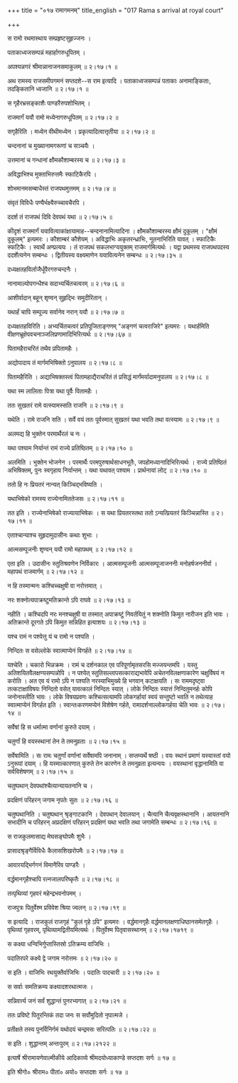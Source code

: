 +++
title = "०१७ रामागमनम्"
title_english = "017 Rama s arrival at royal court"

+++


स रामो रथमास्थाय सम्प्रहृष्टसुहृज्जनः ।  

पताकाध्वजसम्पन्नं महार्हागरुधूपितम् ।  

अपश्यन्नगरं श्रीमान्नानाजनसमाकुलम्  ॥  २।१७।१  ॥   

अथ रामस्य राजसमीपगमनं सप्तदशे--स राम इत्यादि । पताकाध्वजसम्पन्नं पताकाः
अनामाङ्किताः, तदङ्कितानि ध्वजानि  ॥  २।१७।१  ॥   

  

स गृहैरभ्रसङ्काशैः पाण्डरैरुपशोभितम् ।  

राजमार्गं ययौ रामो मध्येनागरुधूपितम्  ॥  २।१७।२  ॥   

सगृहैरिति । मध्येन वीथीमध्येन । प्रकृत्यादित्वात्तृतीया  ॥  २।१७।२  ॥   

  

चन्दनानां च मुख्यानामगरूणां च सञ्चयैः ।  

उत्तमानां च गन्धानां क्षौमकौशाम्बरस्य च  ॥  २।१७।३  ॥   

अविद्धाभिश्च मुक्ताभिरुत्तमैः स्फाटिकैरपि ।  

शोभमानमसम्बाधैस्तं राजपथमुत्तमम्  ॥  २।१७।४  ॥   

संवृतं विविधैः पण्यैर्भक्ष्यैरुच्चावचैरपि ।  

ददर्श तं राजपथं दिवि देवपथं यथा  ॥  २।१७।५  ॥   

कीदृशं राजमार्गं ययावित्याकांक्षायामाह--चन्दनानामित्यादिना ।
क्षौमकौशाम्बरस्य क्षौमं दुकूलम् । "क्षौमं दुकूलम्" इत्यमरः । कौशाम्बरं
कौशेयम् । अविद्धाभिः अकृतरन्ध्राभिः, नूतनाभिरिति यावत् । स्फाटिकैः
स्फटिकैः । स्वार्थे अण्प्रत्ययः । तं राजपथं सकलभाग्ययुक्तम्
राजमार्गमित्यर्थः । यद्वा प्रथमस्य राजपथपदस्य ददर्शेत्यनेन सम्बन्धः ।
द्वितीयस्य वक्ष्यमाणेन ययावित्यनेन सम्बन्धः  ॥  २।१७।३५  ॥   

  

दध्यक्षतहविर्लाजैर्धूपैरगरुचन्दनैः ।  

नानामाल्योपगन्धैश्च सदाभ्यर्चितचत्वरम्  ॥  २।१७।६  ॥   

आशीर्वादान् बहून् शृण्वन् सुहृद्भिः समुदीरितान् ।  

यथार्हं चापि सम्पूज्य सर्वानेव नरान् ययौ  ॥  २।१७।७  ॥   

दध्यक्षतहविरिति । अभ्यर्चितचत्वरं प्रतिपूजिताङ्गणम् "अङ्गणं चत्वराजिरे"
इत्यमरः । यथार्हमिति वीक्षणभ्रूक्षेपवचनाञ्जलिप्रणामादिभिरित्यर्थः  ॥ 
२।१७।६७  ॥   

  

पितामहैराचरितं तथैव प्रपितामहैः ।  

अद्योपादाय तं मार्गमभिषिक्तो ऽनुपालय  ॥  २।१७।८  ॥   

पितामहैरिति । अद्याभिषक्तस्त्वं पितामहाद्यैराचरितं तं प्रसिद्धं
मार्गंमर्यादामनुपालय  ॥  २।१७।८  ॥   

  

यथा स्म लालिताः पित्रा यथा पूर्वैः पितामहैः ।  

ततः सुखतरं रामे वत्स्यामस्सति राजनि  ॥  २।१७।९  ॥   

यथेति । रामे राजनि सति । सर्वे वयं ततः पूर्वस्मात् सुखतरं यथा भवति तथा
वत्स्यामः  ॥  २।१७।९  ॥   

  

अलमद्य हि भुक्तेन परमार्थैरलं च नः ।  

यथा पश्याम निर्यान्तं रामं राज्ये प्रतिष्ठितम्  ॥  २।१७।१०  ॥   

अलमिति । भुक्तेन भोजनेन । परमार्थैः परमपुरुषार्थसाधनभूतैः,
जपहोमध्यानादिभिरित्यर्थः । राज्ये प्रतिष्ठितं अभिषिक्तम्, पुनः स्वगृहाय
निर्यान्तम् । यथा यथावत् पश्याम । प्रार्थनायां लोट्  ॥  २।१७।१०  ॥   

  

ततो हि नः प्रियतरं नान्यत् किञ्चिद्भविष्यति ।  

यथाभिषेको रामस्य राज्येनामिततेजसः  ॥  २।१७।११  ॥   

तत इति । राज्येनाभिषेको राज्यायाभिषेकः । स यथा प्रियतरस्तथा ततो
ऽन्यत्प्रियतरं किञ्चिन्नास्ति  ॥  २।१७।११  ॥   

  

एताश्चान्याश्च सुहृदामुदासीनः कथाः शुभाः ।  

आत्मसम्पूजनीः शृण्वन् ययौ रामो महापथम्  ॥  २।१७।१२  ॥   

एता इति । उदासीनः स्तुतिश्रवणेन निर्विकारः । आत्मसम्पूजनीः
आत्मसम्पूजाजननीः मनोहर्षजननीर्वा । महापथं राजमार्गम्  ॥  २।१७।१२  ॥   

  

न हि तस्मान्मनः कश्चिच्चक्षुषी वा नरोत्तमात् ।  

नरः शक्नोत्यपाक्रष्टुमतिक्रान्ते ऽपि राघवे  ॥  २।१७।१३  ॥   

नहीति । कश्चिदपि नरः मनश्चक्षुषी वा तस्मात् अपाक्रष्टुं निवर्तयितुं न
शक्नोति किमुत नारीजन इति भावः । अतिक्रान्ते दूरगते ऽपि किमुत सन्निहित
इत्याशयः  ॥  २।१७।१३  ॥   

  

यश्च रामं न पश्येत्तु यं च रामो न पश्यति ।  

निन्दितः स वसेल्लोके स्वात्माप्येनं विगर्हते  ॥  २।१७।१४  ॥   

यश्चेति । चकारो भिन्नक्रमः । रामं च दर्शनकाल एव परिपूर्णामृतसरसि
मज्जयन्तमपि । यस्तु अतिशयितवैलक्षण्यसम्पन्नोपि । न पश्येत्
स्तुतिसल्लापसत्काराद्यभावेपि अचेतनविलक्षणाकारेण चक्षुर्विषयं न करोति ।
अत एव यं रामो ऽपि न पश्यति नरस्याभिमुख्ये हि भगवान् कटाक्षयति । सः
राममदृष्ट्वा तत्कटाक्षाविषयः निन्दितो वसेत् यावत्कालं निन्दितः स्यात् ।
लोके निन्दितः स्यात्तं निन्दितुमनर्हः कोपि जनोनास्तीति भावः । लोके
विषयप्रवणः कश्चित्सत्यामपि लोकगर्हायां स्वयं सन्तुष्टो भवति न तथेत्याह
स्वात्माप्येनं विगर्हत इति । स्वान्तःकरणमप्येनं विशेषेण गर्हते,
रामादर्शनाल्लोकगर्हया चेति भावः  ॥  २।१७।१४  ॥   

  

सर्वेषां हि स धर्मात्मा वर्णानां कुरुते दयाम् ।  

चतुर्णां हि वयस्स्थानां तेन ते तमनुव्रताः  ॥  २।१७।१५  ॥   

सर्वेषामिति । सः रामः चतुर्णां वर्णानां सर्वेषामपि जनानाम् । सप्तम्यर्थे
षष्ठी । वयः स्थानं प्रमाणं यस्यास्तां वयो ऽनुरूपां दयाम् । हि
यस्मात्कारणात् कुरुते तेन कारणेन ते तमनुव्रता इत्यन्वयः । वयस्थानां
वृद्धानामिति वा सर्वविशेषणम्  ॥  २।१७।१५  ॥   

  

चतुष्पथान् देवपथांश्चैत्यान्यायतनानि च ।  

प्रदक्षिणं परिहरन् जगाम नृपतेः सुतः  ॥  २।१७।१६  ॥   

चतुष्पथानिति । चतुष्पथान् श्रृङ्गाटकानि । देवपथान् देवालयान् । चैत्यानि
चैत्यवृक्षस्थानानि । आयतनानि सभादीनि च परिहरन् अप्रदक्षिणं परिहरन्
प्रदक्षिणं यथा भवति तथा जगामेति सम्बन्धः  ॥  २।१७।१६  ॥   

  

स राजकुलमासाद्य मेघसङ्घोपमैः शुभैः ।  

प्रासादश्रृङ्गैर्विविधैः कैलासशिखरोपमैः  ॥  २।१७।१७  ॥   

आवारयद्भिर्गगनं विमानैरिव पाण्डरैः ।  

वर्द्धमानगृहैश्चापि रत्नजालपरिष्कृतैः  ॥  २।१७।१८  ॥   

तत्पृथिव्यां गृहवरं महेन्द्रभवनोपमम् ।  

राजपुत्रः पितुर्वेश्म प्रविवेश श्रिया ज्वलन्  ॥  २।१७।१९  ॥   

स इत्यादि । राजकुलं राजगृहं "कुलं गृहे ऽपि" इत्यमरः । वर्द्धमानगृहैः
वर्द्धमानलक्षणाधिष्ठानसमेतगृहैः । पृथिव्यां गृहवरम्,
पृथिव्यामद्वितीयमित्यर्थः । पितुर्वेश्म पितृवासस्थानम्  ॥  २।१७।१७१९  ॥   

  

स कक्ष्या धन्विभिर्गुप्तास्तिस्रो ऽतिक्रम्य वाजिभिः ।  

पदातिरपरे कक्ष्ये द्वे जगाम नरोत्तमः  ॥  २।१७।२०  ॥   

स इति । वाजिभिः रथयुक्तैर्वाजिभिः । पदातिः पादचारी  ॥  २।१७।२०  ॥   

  

स सर्वाः समतिक्रम्य कक्ष्यादशरथात्मजः ।  

सन्निवर्त्त्य जनं सर्वं शुद्धान्तं पुनरभ्यगात्  ॥  २।१७।२१  ॥   

ततः प्रविष्टे पितुरन्तिकं तदा जनः स सर्वोमुदितो नृपात्मजे ।  

प्रतीक्षते तस्य पुनर्विनिर्गमं यथोदयं चन्द्रमसः सरित्पतिः  ॥  २।१७।२२
 ॥   

स इति । शुद्धान्तम् अन्तःपुरम्  ॥  २।१७।२१२२  ॥   

  

इत्यार्षे श्रीरामायणेवाल्मीकीये आदिकाव्ये श्रीमदयोध्याकाण्डे सप्तदशः
सर्गः  ॥  १७  ॥   

इति श्रीगो० श्रीराम० पीतां० अयो० सप्तदशः सर्गः  ॥  १७  ॥   


